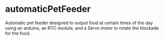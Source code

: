 # automaticPetFeeder
Automatic pet feeder designed to output food at certain times of the day using an arduino, an RTC module, and a Servo motor to rotate the blockade for the food.

